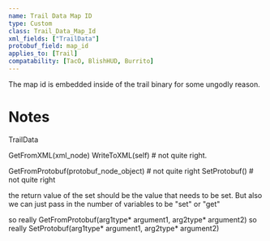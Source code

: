 ```yaml
---
name: Trail Data Map ID
type: Custom
class: Trail_Data_Map_Id
xml_fields: ["TrailData"]
protobuf_field: map_id
applies_to: [Trail]
compatability: [TacO, BlishHUD, Burrito]
---
```

The map id is embedded inside of the trail binary for some ungodly reason.

Notes
=====



TrailData


GetFromXML(xml_node)
WriteToXML(self) # not quite right.


GetFromProtobuf(protobuf_node_object) # not quite right
SetProtobuf() # not quite right



the return value of the set should be the value that needs to be set.
But also we can just pass in the number of variables to be "set" or "get"



so really
  GetFromProtobuf(arg1type* argument1, arg2type* argument2)
so really 
  SetProtobuf(arg1type* argument1, arg2type* argument2)